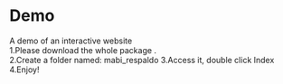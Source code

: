 # Demo
A demo of an interactive website
<br />
1.Please download the whole package .
</br >
2.Create a folder named: mabi_respaldo
3.Access it, double click Index
4.Enjoy!

